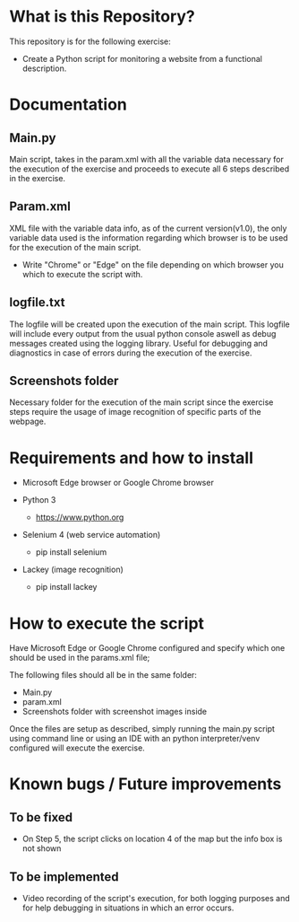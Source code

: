# What is this Repository?

This repository is for the following exercise:
- Create a Python script for monitoring a website from a functional description.

# Documentation

## Main.py

Main script, takes in the param.xml with all the variable data necessary for the execution of the exercise and proceeds to execute all 6 steps described in the exercise.

## Param.xml

XML file with the variable data info, as of the current version(v1.0), the only variable data used is the information regarding which browser is to be used for the execution of the main script.
- Write "Chrome" or "Edge" on the file depending on which browser you which to execute the script with.

## logfile.txt

The logfile will be created upon the execution of the main script. This logfile will include every output from the usual python console aswell as debug messages created using the logging library.
Useful for debugging and diagnostics in case of errors during the execution of the exercise.

## Screenshots folder

Necessary folder for the execution of the main script since the exercise steps require the usage of image recognition of specific parts of the webpage.

# Requirements and how to install

- Microsoft Edge browser or Google Chrome browser

- Python 3
  + https://www.python.org

- Selenium 4 (web service automation)
  + pip install selenium

- Lackey (image recognition)
  + pip install lackey

# How to execute the script

Have Microsoft Edge or Google Chrome configured and specify which one should be used in the params.xml file;

The following files should all be in the same folder:
- Main.py
- param.xml
- Screenshots folder with screenshot images inside
  
Once the files are setup as described, simply running the main.py script using command line or using an IDE with an python interpreter/venv configured will execute the exercise.

# Known bugs / Future improvements

## To be fixed
- On Step 5, the script clicks on location 4 of the map but the info box is not shown

## To be implemented
- Video recording of the script's execution, for both logging purposes and for help debugging in situations in which an error occurs.
